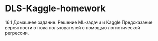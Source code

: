 # DLS-Kaggle-homework
16.1 Домашнее задание. Решение ML-задачи и Kaggle
Предсказание вероятности оттока пользователей с помощью логистической регрессии.
